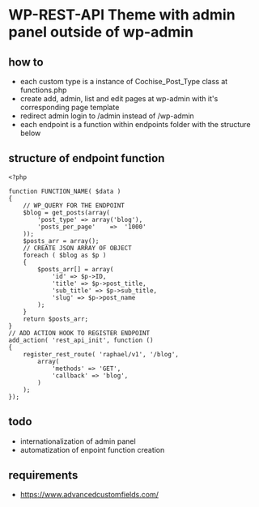 # WP-REST-API Theme with admin panel outside of wp-admin

## how to

- each custom type is a instance of Cochise_Post_Type class at functions.php 
- create add, admin, list and edit pages at wp-admin with it's corresponding page template
- redirect admin login to /admin instead of /wp-admin
- each endpoint is a function within endpoints folder with the structure below

## structure of endpoint function

```
<?php

function FUNCTION_NAME( $data )
{
    // WP_QUERY FOR THE ENDPOINT
    $blog = get_posts(array(
        'post_type'	=> array('blog'),
        'posts_per_page'	=>	'1000'
    ));
    $posts_arr = array();
    // CREATE JSON ARRAY OF OBJECT
    foreach ( $blog as $p )
    {
        $posts_arr[] = array(
            'id' => $p->ID,
            'title' => $p->post_title,
            'sub_title' => $p->sub_title,
            'slug' => $p->post_name
        );
    }
    return $posts_arr;
}
// ADD ACTION HOOK TO REGISTER ENDPOINT
add_action( 'rest_api_init', function ()
{
    register_rest_route( 'raphael/v1', '/blog',
        array(
            'methods' => 'GET',
            'callback' => 'blog',
        )
    );
});
```


## todo
- internationalization of admin panel
- automatization of enpoint function creation

## requirements
- https://www.advancedcustomfields.com/

